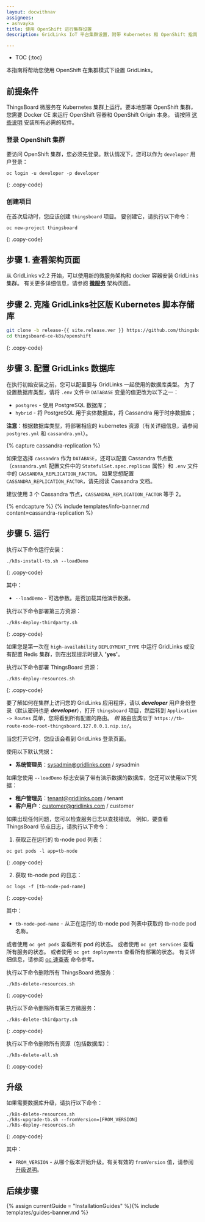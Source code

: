 ```yaml
---
layout: docwithnav
assignees:
- ashvayka
title: 使用 OpenShift 进行集群设置
description: GridLinks IoT 平台集群设置，附带 Kubernetes 和 OpenShift 指南

---
```


* TOC
{:toc}

本指南将帮助您使用 OpenShift 在集群模式下设置 GridLinks。

## 前提条件

ThingsBoard 微服务在 Kubernetes 集群上运行。要本地部署 OpenShift 集群，您需要 Docker CE 来运行 OpenShift 容器和 OpenShift Origin 本身。
请按照 [这些说明](https://www.techrepublic.com/article/how-to-install-openshift-origin-on-ubuntu-18-04/) 安装所有必需的软件。


### 登录 OpenShift 集群

要访问 OpenShift 集群，您必须先登录。默认情况下，您可以作为 `developer` 用户登录：

```
oc login -u developer -p developer
``` 
{: .copy-code}

### 创建项目

在首次启动时，您应该创建 `thingsboard` 项目。
要创建它，请执行以下命令：

```
oc new-project thingsboard
``` 
{: .copy-code}


## 步骤 1. 查看架构页面

从 GridLinks v2.2 开始，可以使用新的微服务架构和 docker 容器安装 GridLinks 集群。
有关更多详细信息，请参阅 [**微服务**](/docs/reference/msa/) 架构页面。

## 步骤 2. 克隆 GridLinks社区版 Kubernetes 脚本存储库

```bash
git clone -b release-{{ site.release.ver }} https://github.com/thingsboard/thingsboard-ce-k8s.git --depth 1
cd thingsboard-ce-k8s/openshift
```
{: .copy-code}

## 步骤 3. 配置 GridLinks 数据库

在执行初始安装之前，您可以配置要与 GridLinks 一起使用的数据库类型。
为了设置数据库类型，请将 `.env` 文件中 `DATABASE` 变量的值更改为以下之一：

- `postgres` - 使用 PostgreSQL 数据库；
- `hybrid` - 将 PostgreSQL 用于实体数据库，将 Cassandra 用于时序数据库；

**注意**：根据数据库类型，将部署相应的 kubernetes 资源（有关详细信息，请参阅 `postgres.yml` 和 `cassandra.yml`）。

{% capture cassandra-replication %}

如果您选择 `cassandra` 作为 `DATABASE`，还可以配置 Cassandra 节点数（`cassandra.yml` 配置文件中的 `StatefulSet.spec.replicas` 属性）和 `.env` 文件中的 `CASSANDRA_REPLICATION_FACTOR`。
如果您想配置 `CASSANDRA_REPLICATION_FACTOR`，请先阅读 Cassandra 文档。

建议使用 3 个 Cassandra 节点，`CASSANDRA_REPLICATION_FACTOR` 等于 2。

{% endcapture %}
{% include templates/info-banner.md content=cassandra-replication %}

## 步骤 5. 运行

执行以下命令运行安装：

```
./k8s-install-tb.sh --loadDemo
```
{: .copy-code}

其中：

- `--loadDemo` - 可选参数。是否加载其他演示数据。

执行以下命令部署第三方资源：

```
./k8s-deploy-thirdparty.sh
```
{: .copy-code}

如果您是第一次在 `high-availability` `DEPLOYMENT_TYPE` 中运行 GridLinks 或没有配置 Redis 集群，则在出现提示时键入 **'yes'**。


执行以下命令部署 ThingsBoard 资源：

```
./k8s-deploy-resources.sh
```
{: .copy-code}

要了解如何在集群上访问您的 GridLinks 应用程序，请以 ***developer*** 用户身份登录（默认密码也是 ***developer***），打开 `thingsboard` 项目，然后转到 `Application -> Routes` 菜单，您将看到所有配置的路由。
*根* 路由应类似于 `https://tb-route-node-root-thingsboard.127.0.0.1.nip.io/`。

当您打开它时，您应该会看到 GridLinks 登录页面。

使用以下默认凭据：

- **系统管理员**：sysadmin@gridlinks.com / sysadmin

如果您使用 `--loadDemo` 标志安装了带有演示数据的数据库，您还可以使用以下凭据：

- **租户管理员**：tenant@gridlinks.com / tenant
- **客户用户**：customer@gridlinks.com / customer

如果出现任何问题，您可以检查服务日志以查找错误。
例如，要查看 ThingsBoard 节点日志，请执行以下命令：

1) 获取正在运行的 tb-node pod 列表：

```
oc get pods -l app=tb-node
```
{: .copy-code}

2) 获取 tb-node pod 的日志：

```
oc logs -f [tb-node-pod-name]
```
{: .copy-code}

其中：

- `tb-node-pod-name` - 从正在运行的 tb-node pod 列表中获取的 tb-node pod 名称。

或者使用 `oc get pods` 查看所有 pod 的状态。
或者使用 `oc get services` 查看所有服务的状态。
或者使用 `oc get deployments` 查看所有部署的状态。
有关详细信息，请参阅 [oc 速查表](https://design.jboss.org/redhatdeveloper/marketing/openshift_cheatsheet/cheatsheet/images/openshift_cheat_sheet_r1v1.pdf) 命令参考。

执行以下命令删除所有 ThingsBoard 微服务：

```
./k8s-delete-resources.sh
```
{: .copy-code}

执行以下命令删除所有第三方微服务：

```
./k8s-delete-thirdparty.sh
```
{: .copy-code}

执行以下命令删除所有资源（包括数据库）：

```
./k8s-delete-all.sh
```
{: .copy-code}

## 升级

如果需要数据库升级，请执行以下命令：

```
./k8s-delete-resources.sh
./k8s-upgrade-tb.sh --fromVersion=[FROM_VERSION]
./k8s-deploy-resources.sh
```
{: .copy-code}

其中：

- `FROM_VERSION` - 从哪个版本开始升级。有关有效的 `fromVersion` 值，请参阅 [升级说明](/docs/user-guide/install/upgrade-instructions)。

## 后续步骤

{% assign currentGuide = "InstallationGuides" %}{% include templates/guides-banner.md %}